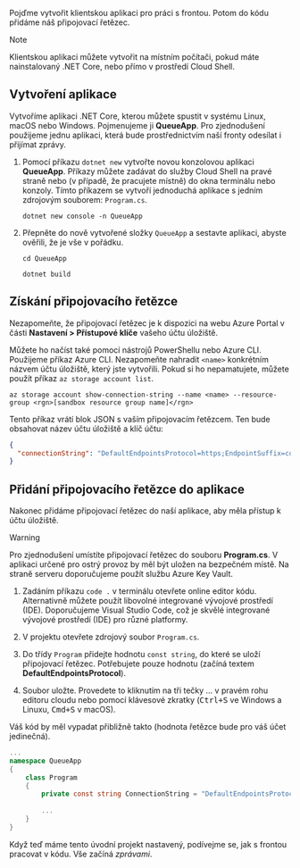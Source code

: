 Pojďme vytvořit klientskou aplikaci pro práci s frontou. Potom do kódu přidáme náš připojovací řetězec.

> [!NOTE]
> Klientskou aplikaci můžete vytvořit na místním počítači, pokud máte nainstalovaný .NET Core, nebo přímo v prostředí Cloud Shell.

## <a name="create-the-application"></a>Vytvoření aplikace

Vytvoříme aplikaci .NET Core, kterou můžete spustit v systému Linux, macOS nebo Windows. Pojmenujeme ji **QueueApp**. Pro zjednodušení použijeme jednu aplikaci, která bude prostřednictvím naší fronty odesílat i přijímat zprávy.

1. Pomocí příkazu `dotnet new` vytvořte novou konzolovou aplikaci **QueueApp**. Příkazy můžete zadávat do služby Cloud Shell na pravé straně nebo (v případě, že pracujete místně) do okna terminálu nebo konzoly. Tímto příkazem se vytvoří jednoduchá aplikace s jedním zdrojovým souborem: `Program.cs`.

    ```azurecli
    dotnet new console -n QueueApp
    ```

1. Přepněte do nově vytvořené složky `QueueApp` a sestavte aplikaci, abyste ověřili, že je vše v pořádku.

    ```azurecli
    cd QueueApp
    ```

    ```azurecli
    dotnet build
    ```

## <a name="get-your-connection-string"></a>Získání připojovacího řetězce

Nezapomeňte, že připojovací řetězec je k dispozici na webu Azure Portal v části **Nastavení > Přístupové klíče** vašeho účtu úložiště.

Můžete ho načíst také pomocí nástrojů PowerShellu nebo Azure CLI. Použijeme příkaz Azure CLI. Nezapomeňte nahradit `<name>` konkrétním názvem účtu úložiště, který jste vytvořili. Pokud si ho nepamatujete, můžete použít příkaz `az storage account list`.

```azurecli
az storage account show-connection-string --name <name> --resource-group <rgn>[sandbox resource group name]</rgn>
```

Tento příkaz vrátí blok JSON s vaším připojovacím řetězcem. Ten bude obsahovat název účtu úložiště a klíč účtu:

```json
{
  "connectionString": "DefaultEndpointsProtocol=https;EndpointSuffix=core.windows.net;AccountName=<name>;AccountKey=vyw6aKz2PtSAgQ4ljJQgJFgxbCETdXt39ZyYQ5fLqoBJj/gT+43TbrhoVco7Rqj/AAJVlvFORRfnYqGHiX9QcQ=="
}
```

## <a name="add-the-connection-string-to-the-application"></a>Přidání připojovacího řetězce do aplikace

Nakonec přidáme připojovací řetězec do naší aplikace, aby měla přístup k účtu úložiště.

> [!WARNING]
> Pro zjednodušení umístíte připojovací řetězec do souboru **Program.cs**. V aplikaci určené pro ostrý provoz by měl být uložen na bezpečném místě. Na straně serveru doporučujeme použít službu Azure Key Vault.

1. Zadáním příkazu `code .` v terminálu otevřete online editor kódu. Alternativně můžete použít libovolné integrované vývojové prostředí (IDE). Doporučujeme Visual Studio Code, což je skvělé integrované vývojové prostředí (IDE) pro různé platformy.

1. V projektu otevřete zdrojový soubor `Program.cs`.

1. Do třídy `Program` přidejte hodnotu `const string`, do které se uloží připojovací řetězec. Potřebujete pouze hodnotu (začíná textem **DefaultEndpointsProtocol**).

1. Soubor uložte. Provedete to kliknutím na tři tečky ... v pravém rohu editoru cloudu nebo pomocí klávesové zkratky (<kbd>Ctrl+S</kbd> ve Windows a Linuxu, <kbd>Cmd+S</kbd> v macOS).

Váš kód by měl vypadat přibližně takto (hodnota řetězce bude pro váš účet jedinečná).

```csharp
...
namespace QueueApp
{
    class Program
    {
        private const string ConnectionString = "DefaultEndpointsProtocol=https; ...";
        
        ...
    }
}
```

Když teď máme tento úvodní projekt nastavený, podívejme se, jak s frontou pracovat v kódu. Vše začíná _zprávami_.